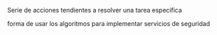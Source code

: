 Serie de acciones tendientes a resolver una tarea especifica

forma de usar los algoritmos para implementar servicios de seguridad